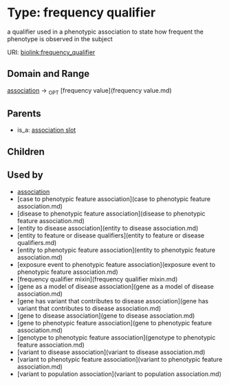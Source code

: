 
# Type: frequency qualifier


a qualifier used in a phenotypic association to state how frequent the phenotype is observed in the subject

URI: [biolink:frequency_qualifier](https://w3id.org/biolink/vocab/frequency_qualifier)


## Domain and Range

[association](association.md) ->  <sub>OPT</sub> [frequency value](frequency value.md)

## Parents

 *  is_a: [association slot](association_slot.md)

## Children


## Used by

 * [association](association.md)
 * [case to phenotypic feature association](case to phenotypic feature association.md)
 * [disease to phenotypic feature association](disease to phenotypic feature association.md)
 * [entity to disease association](entity to disease association.md)
 * [entity to feature or disease qualifiers](entity to feature or disease qualifiers.md)
 * [entity to phenotypic feature association](entity to phenotypic feature association.md)
 * [exposure event to phenotypic feature association](exposure event to phenotypic feature association.md)
 * [frequency qualifier mixin](frequency qualifier mixin.md)
 * [gene as a model of disease association](gene as a model of disease association.md)
 * [gene has variant that contributes to disease association](gene has variant that contributes to disease association.md)
 * [gene to disease association](gene to disease association.md)
 * [gene to phenotypic feature association](gene to phenotypic feature association.md)
 * [genotype to phenotypic feature association](genotype to phenotypic feature association.md)
 * [variant to disease association](variant to disease association.md)
 * [variant to phenotypic feature association](variant to phenotypic feature association.md)
 * [variant to population association](variant to population association.md)
